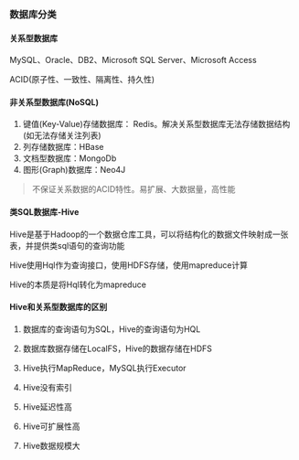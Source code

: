 ### 数据库分类

#### 关系型数据库

MySQL、Oracle、DB2、Microsoft SQL Server、Microsoft Access

ACID(原子性、一致性、隔离性、持久性)

#### 非关系型数据库(NoSQL)

1. 键值(Key-Value)存储数据库： Redis。解决关系型数据库无法存储数据结构(如无法存储关注列表)
2. 列存储数据库：HBase
3. 文档型数据库：MongoDb
4. 图形(Graph)数据库：Neo4J

> 不保证关系数据的ACID特性。易扩展、大数据量，高性能

#### 类SQL数据库-Hive

Hive是基于Hadoop的一个数据仓库工具，可以将结构化的数据文件映射成一张表，并提供类sql语句的查询功能

Hive使用Hql作为查询接口，使用HDFS存储，使用mapreduce计算

Hive的本质是将Hql转化为mapreduce

#### Hive和关系型数据库的区别

1. 数据库的查询语句为SQL，Hive的查询语句为HQL

2. 数据库数据存储在LocalFS，Hive的数据存储在HDFS

3. Hive执行MapReduce，MySQL执行Executor

4. Hive没有索引

5. Hive延迟性高

6. Hive可扩展性高

7. Hive数据规模大